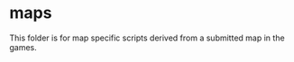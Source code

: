 # maps
This folder is for map specific scripts derived from a submitted map in the games.

<!--
List of maps & their creators:
- blah
- basdhasd
- Ye[[p.
-->
